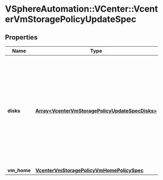 # VSphereAutomation::VCenter::VcenterVmStoragePolicyUpdateSpec

## Properties
Name | Type | Description | Notes
------------ | ------------- | ------------- | -------------
**disks** | [**Array&lt;VcenterVmStoragePolicyUpdateSpecDisks&gt;**](VcenterVmStoragePolicyUpdateSpecDisks.md) | Storage policy or policies to be used when reconfiguring virtual machine diks. if unset the current storage policy is retained. When clients pass a value of this structure as a parameter, the key in the field map must be an identifier for the resource type: vcenter.vm.hardware.Disk. When operations return a value of this structure as a result, the key in the field map will be an identifier for the resource type: vcenter.vm.hardware.Disk. | [optional] 
**vm_home** | [**VcenterVmStoragePolicyVmHomePolicySpec**](VcenterVmStoragePolicyVmHomePolicySpec.md) |  | [optional] 


